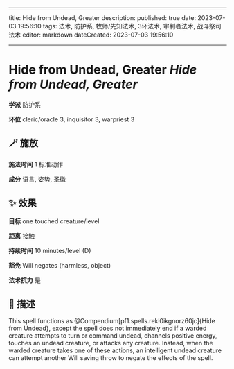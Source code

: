 
---
title: Hide from Undead, Greater
description: 
published: true
date: 2023-07-03 19:56:10
tags: 法术, 防护系, 牧师/先知法术, 3环法术, 审判者法术, 战斗祭司法术
editor: markdown
dateCreated: 2023-07-03 19:56:10

---

# **Hide from Undead, Greater** *Hide from Undead, Greater*

**学派** 防护系 

**环位** cleric/oracle 3, inquisitor 3, warpriest 3

## 🪄 施放

**施法时间** 1 标准动作

**成分** 语言, 姿势, 圣徽

## ✨ 效果 

**目标** one touched creature/level 

**距离** 接触  

**持续时间** 10 minutes/level (D) 

**豁免** Will negates (harmless, object)

**法术抗力** 是

## 📖 描述

This spell functions as @Compendium[pf1.spells.rekl0ikgnorz60jc]{Hide from Undead}, except the spell does not immediately end if a warded creature attempts to turn or command undead, channels positive energy, touches an undead creature, or attacks any creature. Instead, when the warded creature takes one of these actions, an intelligent undead creature can attempt another Will saving throw to negate the effects of the spell.
    